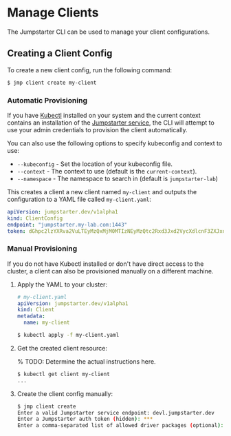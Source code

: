 # Manage Clients

The Jumpstarter CLI can be used to manage your client configurations.

## Creating a Client Config

To create a new client config, run the following command:

```bash
$ jmp client create my-client
```

### Automatic Provisioning

If you have [Kubectl](https://www.downloadkubernetes.com/) installed on your
system and the current context contains an installation of the 
[Jumpstarter service](../introduction/service.md), the CLI will attempt to use
your admin credentials to provision the client automatically.

You can also use the following options to specify kubeconfig and context to use:

- `--kubeconfig` - Set the location of your kubeconfig file.
- `--context` - The context to use (default is the `current-context`).
- `--namespace` - The namespace to search in (default is `jumpstarter-lab`)

This creates a client a new client named `my-client` and outputs the configuration to a YAML
file called `my-client.yaml`:

```yaml
apiVersion: jumpstarter.dev/v1alpha1
kind: ClientConfig
endpoint: "jumpstarter.my-lab.com:1443"
token: dGhpc2lzYXRva2VuLTEyMzQxMjM0MTIzNEyMzQtc2Rxd3Jxd2VycXdlcnF3ZXJxd2VyLTEyMzQxMjM0MTIz
```


### Manual Provisioning

If you do not have Kubectl installed or don't have direct access to the cluster,
a client can also be provisioned manually on a different machine.

1. Apply the YAML to your cluster:

    ```yaml
    # my-client.yaml
    apiVersion: jumpstarter.dev/v1alpha1
    kind: Client
    metadata:
      name: my-client
    ```

    ```bash
    $ kubectl apply -f my-client.yaml
    ```

2. Get the created client resource:

    % TODO: Determine the actual instructions here.
    ```bash
    $ kubectl get client my-client
    ...
    ```

3. Create the client config manually:

    ```bash
    $ jmp client create
    Enter a valid Jumpstarter service endpoint: devl.jumpstarter.dev
    Enter a Jumpstarter auth token (hidden): ***
    Enter a comma-separated list of allowed driver packages (optional):
    ```
